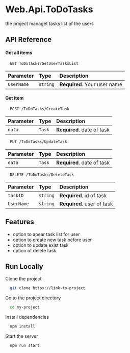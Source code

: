 
# Web.Api.ToDoTasks

the project managet tasks list of the users


## API Reference

#### Get all items

```http
  GET ToDoTasks/GetUserTasksList
```

| Parameter | Type     | Description                |
| :-------- | :------- | :------------------------- |
| `UserName` | `string` | **Required**. Your user name|

#### Get item

```http
  POST /ToDoTasks/CreateTask
```

| Parameter | Type     | Description                       |
| :-------- | :------- | :-------------------------------- |
| `data`      | `Task` | **Required**. date of task

```http
  PUT /ToDoTasks/UpdateTask
```

| Parameter | Type     | Description                       |
| :-------- | :------- | :-------------------------------- |
| `data`      | `Task` | **Required**. date of task

```http
  DELETE /ToDoTasks/DeleteTask
```

| Parameter | Type     | Description                       |
| :-------- | :------- | :-------------------------------- |
| `taskID`      | `string` | **Required**. id of task
| `UserName`      | `string` | **Required**. user of task
## Features

- option to apear task list for user
- option to create new task before user
- option to update exist task
- option of delete task


## Run Locally

Clone the project

```bash
  git clone https://link-to-project
```

Go to the project directory

```bash
  cd my-project
```

Install dependencies

```bash
  npm install
```

Start the server


```bash
  npm run start
```

